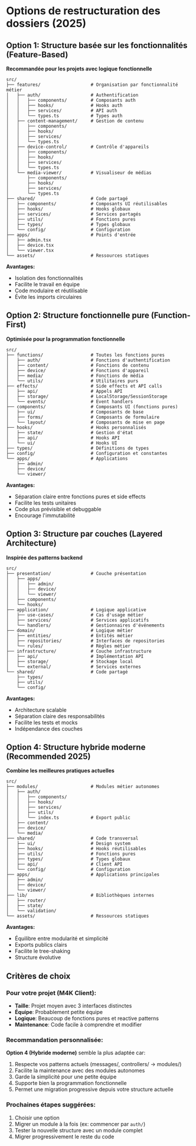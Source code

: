 # Options de restructuration des dossiers (2025)

## Option 1: Structure basée sur les fonctionnalités (Feature-Based)
**Recommandée pour les projets avec logique fonctionnelle**

```
src/
├── features/                   # Organisation par fonctionnalité métier
│   ├── auth/                   # Authentification
│   │   ├── components/         # Composants auth
│   │   ├── hooks/              # Hooks auth
│   │   ├── services/           # API auth
│   │   └── types.ts            # Types auth
│   ├── content-management/     # Gestion de contenu
│   │   ├── components/
│   │   ├── hooks/
│   │   ├── services/
│   │   └── types.ts
│   ├── device-control/         # Contrôle d'appareils
│   │   ├── components/
│   │   ├── hooks/
│   │   ├── services/
│   │   └── types.ts
│   └── media-viewer/           # Visualiseur de médias
│       ├── components/
│       ├── hooks/
│       ├── services/
│       └── types.ts
├── shared/                     # Code partagé
│   ├── components/             # Composants UI réutilisables
│   ├── hooks/                  # Hooks globaux
│   ├── services/               # Services partagés
│   ├── utils/                  # Fonctions pures
│   ├── types/                  # Types globaux
│   └── config/                 # Configuration
├── apps/                       # Points d'entrée
│   ├── admin.tsx
│   ├── device.tsx
│   └── viewer.tsx
└── assets/                     # Ressources statiques
```

**Avantages:**
- Isolation des fonctionnalités
- Facilite le travail en équipe
- Code modulaire et réutilisable
- Évite les imports circulaires

## Option 2: Structure fonctionnelle pure (Function-First)
**Optimisée pour la programmation fonctionnelle**

```
src/
├── functions/                  # Toutes les fonctions pures
│   ├── auth/                   # Fonctions d'authentification
│   ├── content/                # Fonctions de contenu
│   ├── device/                 # Fonctions d'appareil
│   ├── media/                  # Fonctions de média
│   └── utils/                  # Utilitaires purs
├── effects/                    # Side effects et API calls
│   ├── api/                    # Appels API
│   ├── storage/                # LocalStorage/SessionStorage
│   └── events/                 # Event handlers
├── components/                 # Composants UI (fonctions pures)
│   ├── ui/                     # Composants de base
│   ├── forms/                  # Composants de formulaire
│   └── layout/                 # Composants de mise en page
├── hooks/                      # Hooks personnalisés
│   ├── state/                  # Gestion d'état
│   ├── api/                    # Hooks API
│   └── ui/                     # Hooks UI
├── types/                      # Définitions de types
├── config/                     # Configuration et constantes
└── apps/                       # Applications
    ├── admin/
    ├── device/
    └── viewer/
```

**Avantages:**
- Séparation claire entre fonctions pures et side effects
- Facilite les tests unitaires
- Code plus prévisible et debuggable
- Encourage l'immutabilité

## Option 3: Structure par couches (Layered Architecture)
**Inspirée des patterns backend**

```
src/
├── presentation/               # Couche présentation
│   ├── apps/
│   │   ├── admin/
│   │   ├── device/
│   │   └── viewer/
│   ├── components/
│   └── hooks/
├── application/                # Logique applicative
│   ├── use-cases/              # Cas d'usage métier
│   ├── services/               # Services applicatifs
│   └── handlers/               # Gestionnaires d'événements
├── domain/                     # Logique métier
│   ├── entities/               # Entités métier
│   ├── repositories/           # Interfaces de repositories
│   └── rules/                  # Règles métier
├── infrastructure/             # Couche infrastructure
│   ├── api/                    # Implémentation API
│   ├── storage/                # Stockage local
│   └── external/               # Services externes
└── shared/                     # Code partagé
    ├── types/
    ├── utils/
    └── config/
```

**Avantages:**
- Architecture scalable
- Séparation claire des responsabilités
- Facilite les tests et mocks
- Indépendance des couches

## Option 4: Structure hybride moderne (Recommended 2025)
**Combine les meilleures pratiques actuelles**

```
src/
├── modules/                    # Modules métier autonomes
│   ├── auth/
│   │   ├── components/
│   │   ├── hooks/
│   │   ├── services/
│   │   ├── utils/
│   │   └── index.ts            # Export public
│   ├── content/
│   ├── device/
│   └── media/
├── shared/                     # Code transversal
│   ├── ui/                     # Design system
│   ├── hooks/                  # Hooks réutilisables
│   ├── utils/                  # Fonctions pures
│   ├── types/                  # Types globaux
│   ├── api/                    # Client API
│   └── config/                 # Configuration
├── apps/                       # Applications principales
│   ├── admin/
│   ├── device/
│   └── viewer/
├── lib/                        # Bibliothèques internes
│   ├── router/
│   ├── state/
│   └── validation/
└── assets/                     # Ressources statiques
```

**Avantages:**
- Équilibre entre modularité et simplicité
- Exports publics clairs
- Facilite le tree-shaking
- Structure évolutive

## Critères de choix

### Pour votre projet (M4K Client):
- **Taille**: Projet moyen avec 3 interfaces distinctes
- **Équipe**: Probablement petite équipe
- **Logique**: Beaucoup de fonctions pures et reactive patterns
- **Maintenance**: Code facile à comprendre et modifier

### Recommandation personnalisée:
**Option 4 (Hybride moderne)** semble la plus adaptée car:
1. Respecte vos patterns actuels (messages/, controllers/ → modules/)
2. Facilite la maintenance avec des modules autonomes
3. Garde la simplicité pour une petite équipe
4. Supporte bien la programmation fonctionnelle
5. Permet une migration progressive depuis votre structure actuelle

### Prochaines étapes suggérées:
1. Choisir une option
2. Migrer un module à la fois (ex: commencer par `auth/`)
3. Tester la nouvelle structure avec un module complet
4. Migrer progressivement le reste du code